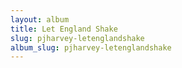 ```yaml
---
layout: album
title: Let England Shake
slug: pjharvey-letenglandshake
album_slug: pjharvey-letenglandshake
---
```

